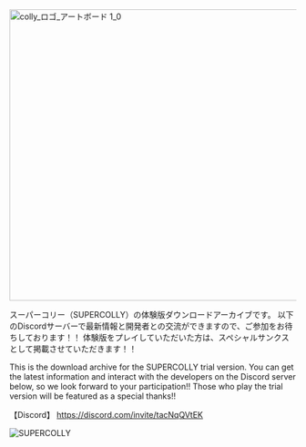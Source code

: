 <img width="1024" height="512" alt="colly_ロゴ_アートボード 1_0" src="https://github.com/user-attachments/assets/e4c9c136-4541-4b6d-bba0-d20a581581fd" />

スーパーコリー（SUPERCOLLY）の体験版ダウンロードアーカイブです。
以下のDiscordサーバーで最新情報と開発者との交流ができますので、ご参加をお待ちしております！！
体験版をプレイしていただいた方は、スペシャルサンクスとして掲載させていただきます！！

This is the download archive for the SUPERCOLLY trial version.
You can get the latest information and interact with the developers on the Discord server below, so we look forward to your participation!!
Those who play the trial version will be featured as a special thanks!!

【Discord】
https://discord.com/invite/tacNqQVtEK


![SUPERCOLLY](https://github.com/user-attachments/assets/23a350ea-5588-4da0-8883-ce879154130f)

